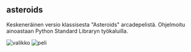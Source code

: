 ## asteroids

Keskeneräinen versio klassisesta "Asteroids" arcadepelistä. Ohjelmoitu ainoastaan Python Standard Libraryn työkaluilla.

![valikko](https://i.imgur.com/OovHHmH.png)
![peli](https://imgur.com/TLN7j3f.png)
